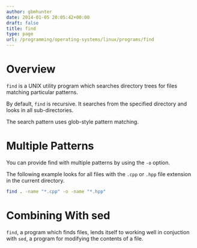 ```yaml
---
author: gbmhunter
date: 2014-01-05 20:05:42+00:00
draft: false
title: find
type: page
url: /programming/operating-systems/linux/programs/find
---
```


# Overview

`find` is a UNIX utility program which searches directory trees for files matching particular patterns.

By default, `find` is recursive. It searches from the specified directory and looks in all sub-directories.

The search pattern uses glob-style pattern matching.

# Multiple Patterns

You can provide find with multiple patterns by using the `-o` option.

The following example looks for all files with the `.cpp` or `.hpp` file extension in the current directory.

```sh    
find . -name "*.cpp" -o -name "*.hpp"
```    

# Combining With sed

`find`, a program which finds files, lends itself to working well in conjuction with `sed`, a program for modifying the contents of a file.
